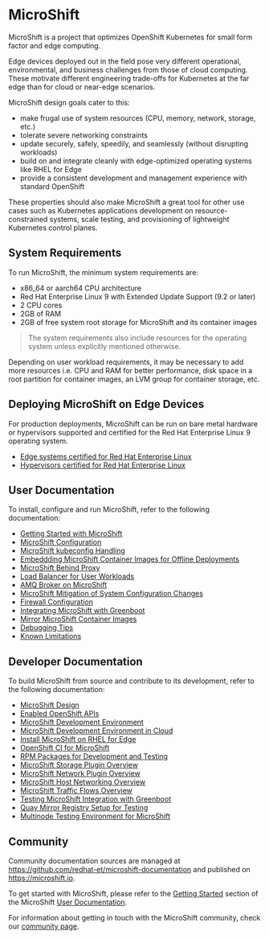 # MicroShift

MicroShift is a project that optimizes OpenShift Kubernetes for small
form factor and edge computing.

Edge devices deployed out in the field pose very different operational,
environmental, and business challenges from those of cloud computing.
These motivate different engineering trade-offs for Kubernetes at the
far edge than for cloud or near-edge scenarios.

MicroShift design goals cater to this:
- make frugal use of system resources (CPU, memory, network, storage, etc.)
- tolerate severe networking constraints
- update securely, safely, speedily, and seamlessly (without disrupting workloads)
- build on and integrate cleanly with edge-optimized operating systems like RHEL for Edge
- provide a consistent development and management experience with standard OpenShift

These properties should also make MicroShift a great tool for other use cases
such as Kubernetes applications development on resource-constrained systems,
scale testing, and provisioning of lightweight Kubernetes control planes.

## System Requirements
To run MicroShift, the minimum system requirements are:

- x86_64 or aarch64 CPU architecture
- Red Hat Enterprise Linux 9 with Extended Update Support (9.2 or later)
- 2 CPU cores
- 2GB of RAM
- 2GB of free system root storage for MicroShift and its container images

> The system requirements also include resources for the operating system unless explicitly mentioned otherwise.

Depending on user workload requirements, it may be necessary to add more resources i.e. CPU and RAM for better
performance, disk space in a root partition for container images, an LVM group for container storage, etc.

## Deploying MicroShift on Edge Devices
For production deployments, MicroShift can be run on bare metal hardware or hypervisors supported and certified for the Red Hat Enterprise Linux 9 operating system.

- [Edge systems certified for Red Hat Enterprise Linux](https://catalog.redhat.com/hardware/search?c_catalog_channel=Edge%20System&p=1)
- [Hypervisors certified for Red Hat Enterprise Linux](https://access.redhat.com/solutions/certified-hypervisors)

## User Documentation
To install, configure and run MicroShift, refer to the following documentation:

- [Getting Started with MicroShift](./docs/getting_started.md)
- [MicroShift Configuration](./docs/howto_config.md)
- [MicroShift kubeconfig Handling](./docs/howto_kubeconfig.md)
- [Embeddding MicroShift Container Images for Offline Deployments](./docs/howto_offline_containers.md)
- [MicroShift Behind Proxy](./docs/howto_http_proxy.md)
- [Load Balancer for User Workloads](./docs/howto_load_balancer.md)
- [AMQ Broker on MicroShift](./docs/howto_amq_broker.md)
- [MicroShift Mitigation of System Configuration Changes](./docs/howto_sysconf_watch.md)
- [Firewall Configuration](./docs/howto_firewall.md)
- [Integrating MicroShift with Greenboot](./docs/greenboot.md)
- [Mirror MicroShift Container Images](./docs/howto_mirror_images.md)
- [Debugging Tips](./docs/debugging_tips.md)
- [Known Limitations](./docs/known_limitations.md)

## Developer Documentation
To build MicroShift from source and contribute to its development, refer to the following documentation:

- [MicroShift Design](./docs/design.md)
- [Enabled OpenShift APIs](./docs/enabled_apis.md)
- [MicroShift Development Environment](./docs/devenv_setup.md)
- [MicroShift Development Environment in Cloud](./docs/devenv_cloud.md)
- [Install MicroShift on RHEL for Edge](./docs/rhel4edge_iso.md)
- [OpenShift CI for MicroShift](./docs/openshift_ci.md)
- [RPM Packages for Development and Testing](./docs/rpm_packages.md)
- [MicroShift Storage Plugin Overview](./docs/default_csi_plugin.md)
- [MicroShift Network Plugin Overview](./docs/network/default_cni_plugin.md)
- [MicroShift Host Networking Overview](./docs/network/host_networking.md)
- [MicroShift Traffic Flows Overview](./docs/network/ovn_kubernetes_traffic_flows.md)
- [Testing MicroShift Integration with Greenboot](./docs/greenboot_dev.md)
- [Quay Mirror Registry Setup for Testing](./docs/howto_quay_mirror.md)
- [Multinode Testing Environment for MicroShift](./docs/multinode/setup.md)

## Community
Community documentation sources are managed at <https://github.com/redhat-et/microshift-documentation> and published on <https://microshift.io>.

To get started with MicroShift, please refer to the [Getting Started](https://microshift.io/docs/getting-started/) section of the MicroShift [User Documentation](https://microshift.io/docs/user-documentation/).

For information about getting in touch with the MicroShift community, check our [community page](https://microshift.io/docs/community/).
